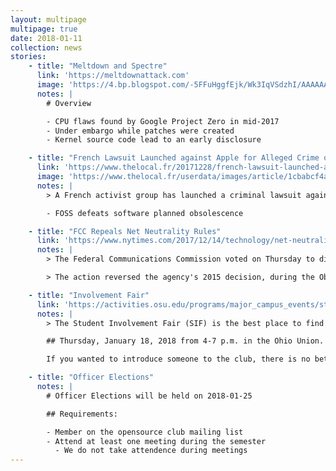 ```yaml
---
layout: multipage
multipage: true
date: 2018-01-11
collection: news
stories:
    - title: "Meltdown and Spectre"
      link: 'https://meltdownattack.com'
      image: 'https://4.bp.blogspot.com/-5FFuHggfEjk/Wk3IqVSdzhI/AAAAAAAAvYQ/QMuOUldwtrUZX1b2LM5XwOuyMppCgVfugCLcBGAs/s1600/meltdown-spectre-kernel-vulnerability.png'
      notes: |
        # Overview

        - CPU flaws found by Google Project Zero in mid-2017
        - Under embargo while patches were created
        - Kernel source code lead to an early disclosure

    - title: "French Lawsuit Launched against Apple for Alleged Crime of slowing down iPhones"
      link: 'https://www.thelocal.fr/20171228/french-lawsuit-launched-against-apple-for-alleged-crime-of-slowing-down-iphones'
      image: 'https://www.thelocal.fr/userdata/images/article/1cbabcf4af35e22362131a1ece1ef6506a77342dca30e1b1e21633b0291cec9b.jpg'
      notes: |
        > A French activist group has launched a criminal lawsuit against Apple over its policy of slowing down older iPhones in a case that could see the tech giant 's executives jailed and cost it five percent of its income if convicted of the crime of "planned obsolescence".

        - FOSS defeats software planned obsolescence

    - title: "FCC Repeals Net Neutrality Rules"
      link: 'https://www.nytimes.com/2017/12/14/technology/net-neutrality-repeal-vote.html'
      notes: |
        > The Federal Communications Commission voted on Thursday to dismantle rules regulating the businesses that connect consumers to the internet.

        > The action reversed the agency's 2015 decision, during the Obama administration.

    - title: "Involvement Fair"
      link: 'https://activities.osu.edu/programs/major_campus_events/student_involvement_fairs'
      notes: |
        > The Student Involvement Fair (SIF) is the best place to find a student organization that meets your needs and interests.

        ## Thursday, January 18, 2018 from 4-7 p.m. in the Ohio Union.

        If you wanted to introduce someone to the club, there is no better time than at the Involvement Fair. There will be a regular meeting after the fair at 7:30 like usual.

    - title: "Officer Elections"
      notes: |
        # Officer Elections will be held on 2018-01-25

        ## Requirements:

        - Member on the opensource club mailing list
        - Attend at least one meeting during the semester
          - We do not take attendence during meetings
---
```

